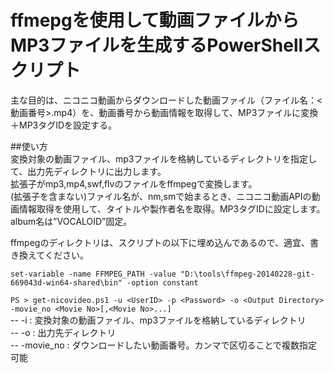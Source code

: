 # ffmepgを使用して動画ファイルからMP3ファイルを生成するPowerShellスクリプト  
 主な目的は、ニコニコ動画からダウンロードした動画ファイル（ファイル名：<動画番号>.mp4）を、動画番号から動画情報を取得して、MP3ファイルに変換＋MP3タグIDを設定する。  
  
##使い方  
変換対象の動画ファイル、mp3ファイルを格納しているディレクトリを指定して、出力先ディレクトリに出力します。  
拡張子がmp3,mp4,swf,flvのファイルをffmpegで変換します。  
(拡張子を含まない)ファイル名が、nm,smで始まるとき、ニコニコ動画APIの動画情報取得を使用して、タイトルや製作者名を取得。MP3タグIDに設定します。album名は”VOCALOID”固定。  
  
ffmpegのディレクトリは、スクリプトの以下に埋め込んであるので、適宜、書き換えてください。  
  
`set-variable -name FFMPEG_PATH -value "D:\tools\ffmpeg-20140228-git-669043d-win64-shared\bin" -option constant`  
  
  
`PS > get-nicovideo.ps1 -u <UserID> -p <Password> -o <Output Directory> -movie_no <Movie No>[,<Movie No>...]`  
-- -i : 変換対象の動画ファイル、mp3ファイルを格納しているディレクトリ  
-- -o : 出力先ディレクトリ  
-- -movie_no : ダウンロードしたい動画番号。カンマで区切ることで複数指定可能  
